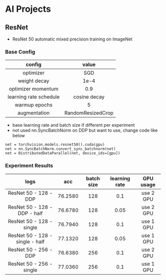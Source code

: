 # AI Projects

## ResNet
- ResNet 50 automatic mixed precision training on ImageNet

### Base Config
|config|value|
|:-:|:-:|
|optimizer|SGD|
|weight decay|1e-4|
|optimizer momentum|0.9|
|learning rate schedule|cosine decay|
|warmup epochs|5|
|augmentation|RandomResizedCrop|

- base learning rate and batch size if different per experiment
- not used nn.SyncBatchNorm on DDP but want to use, change code like below

```
net = torchvision.models.resnet50().cuda(gpu)
net = nn.SyncBatchNorm.convert_sync_batchnorm(net)
net = DistributedDataParallel(net, device_ids=[gpu])
```


### Experiment Results
|logs|acc|batch size|learning rate|GPU usage|
|:-:|:-:|:-:|:-:|:-:|
|ResNet 50 - 128 - DDP|76.2580|128|0.1|use 2 GPU|
|ResNet 50 - 128 - DDP - half|76.6780|128|0.05|use 2 GPU|
|ResNet 50 - 128 - single|76.7940|128|0.1|use 1 GPU|
|ResNet 50 - 128 - single - half|77.1320|128|0.05|use 1 GPU|
|ResNet 50 - 256 - DDP|76.6380|256|0.1|use 2 GPU|
|ResNet 50 - 256 - single|77.0360|256|0.1|use 1 GPU|
